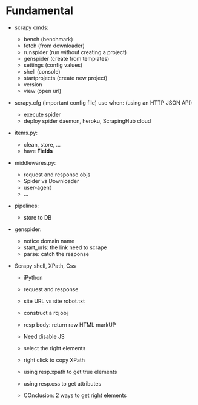 # Fundamental

- scrapy cmds:
	+ bench (benchmark)
    + fetch (from downloader)
    + runspider (run without creating a project)
    + genspider (create from templates)
    + settings (config values)
    + shell (console)
    + startprojects (create new project)
    + version
    + view (open url)
    
- scrapy.cfg (important config file) use when:
(using an HTTP JSON API)
	+ execute spider 
    + deploy spider daemon, heroku, ScrapingHub cloud
    
- items.py:
	+ clean, store, ...
    + have **Fields**
    
- middlewares.py:
	+ request and response objs
    + Spider vs Downloader
    + user-agent
    + ...
    
- pipelines:
	+ store to DB
    
- genspider:
	+ notice domain name
    + start_urls: the link need to scrape
    + parse: catch the response
    
- Scrapy shell, XPath, Css
    + iPython
    + request and response
    + site URL vs site robot.txt
    + construct a rq obj
    + resp body: return raw HTML markUP
    
    + Need disable JS
    + select the right elements
    
    + right click to copy XPath
    + using resp.xpath to get true elements
    + using resp.css to get attributes
    
    + COnclusion: 2 ways to get right elements
    
    
    
    